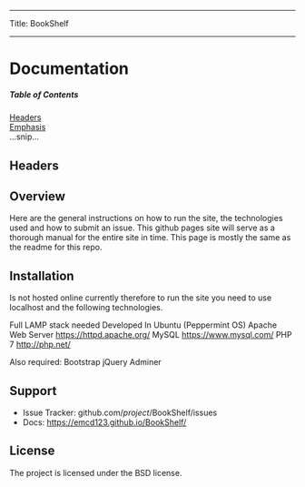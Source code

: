 -------------------------------------------------------
Title: BookShelf

-------------------------------------------------------

Documentation
========
##### Table of Contents  
[Headers](#headers)  
[Emphasis](#emphasis)  
...snip...    
<a name="headers"/>
## Headers

Overview
--------

Here are the general instructions on how to run the site, the technologies used and how to submit an issue.
This github pages site will serve as a thorough manual for the entire site in time. This page is mostly the same as the readme for this repo.


Installation
------------

Is not hosted online currently therefore to run the site you need to use localhost and the following technologies.


Full LAMP stack needed
Developed In Ubuntu (Peppermint OS)
Apache Web Server https://httpd.apache.org/
MySQL https://www.mysql.com/
PHP 7 http://php.net/

Also required:
  Bootstrap
  jQuery
  Adminer


Support
-------

- Issue Tracker: github.com/$project/$BookShelf/issues
- Docs: https://emcd123.github.io/BookShelf/

License
-------

The project is licensed under the BSD license.
